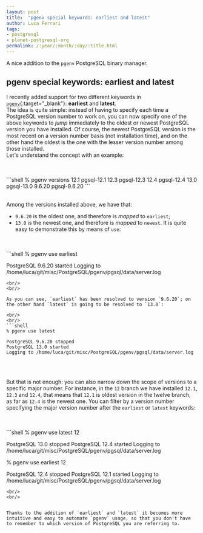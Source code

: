 ```yaml
---
layout: post
title:  "pgenv special keywords: earliest and latest"
author: Luca Ferrari
tags:
- postgresql
- planet-postgresql-org
permalink: /:year/:month/:day/:title.html
---
```

A nice addition to the `pgenv` PostgreSQL binary manager.

pgenv special keywords: earliest and latest
---

I recently added support for two different keywords in [`pgenv`](https://github.com/theory/pgenv){:target="_blank"}: **earliest** and **latest**.
<br/>
The idea is quite simple: instead of having to specify each time a PostgreSQL version number to work on, you can now specify one of the above keywords to *jump* immediately to the oldest or newest PostgreSQL version you have installed. Of course, the newest PostgreSQL version is the most recent on a version number basis (not installation time), and on the other hand the oldest is the one with the lesser version number among those installed.
<br/>
Let's understand the concept with an example:


<br/>
<br/>
```shell
% pgenv versions
      12.1      pgsql-12.1
      12.3      pgsql-12.3
      12.4      pgsql-12.4
      13.0      pgsql-13.0
      9.6.20    pgsql-9.6.20
```
<br/>
<br/>


Among the versions installed above, we have that:
- `9.6.20` is the oldest one, and therefore is *mapped* to `earliest`;
- `13.0` is the newest one, and therefore is *mapped* to `newest`.
It is quite easy to demonstrate this by means of `use`:


<br/>
<br/>
```shell
% pgenv use earliest

PostgreSQL 9.6.20 started
Logging to /home/luca/git/misc/PostgreSQL/pgenv/pgsql/data/server.log

```
<br/>
<br/>

As you can see, `earliest` has been resolved to version `9.6.20`; on the other hand `latest` is going to be resolved to `13.0`:

<br/>
<br/>
```shell
% pgenv use latest

PostgreSQL 9.6.20 stopped
PostgreSQL 13.0 started
Logging to /home/luca/git/misc/PostgreSQL/pgenv/pgsql/data/server.log
```
<br/>
<br/>


But that is not enough: you can also narrow down the scope of versions to a specific major number. For instance, in the `12` branch we have installed `12.1`, `12.3` and `12.4`, that means that `12.1` is oldest version in the twelve branch, as far as `12.4` is the newest one. You can filter by a version number specifying the major version number after the `earliest` or `latest` keywords:


<br/>
<br/>
```shell
% pgenv use latest 12

PostgreSQL 13.0 stopped
PostgreSQL 12.4 started
Logging to /home/luca/git/misc/PostgreSQL/pgenv/pgsql/data/server.log


% pgenv use earliest 12

PostgreSQL 12.4 stopped
PostgreSQL 12.1 started
Logging to /home/luca/git/misc/PostgreSQL/pgenv/pgsql/data/server.log
```
<br/>
<br/>


Thanks to the addition of `earliest` and `latest` it becomes more intuitive and easy to automate `pgenv` usage, so that you don't have to remember to which version of PostgreSQL you are referring to.
